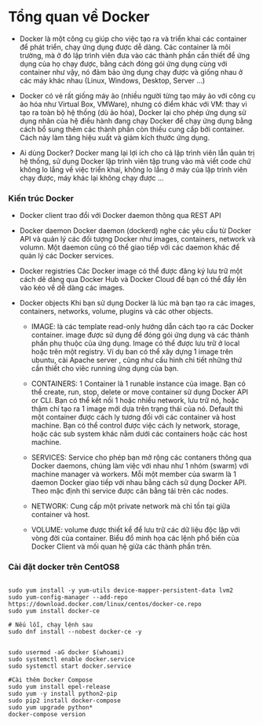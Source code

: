 # Tổng quan về Docker

- Docker là một công cụ giúp cho việc tạo ra và triển khai các container để phát triển, chạy ứng dụng được dễ dàng. Các container là môi trường, mà ở đó lập trình viên đưa vào các thành phần cần thiết để ứng dụng của họ chạy được, bằng cách đóng gói ứng dụng cùng với container như vậy, nó đảm bảo ứng dụng chạy được và giống nhau ở các máy khác nhau (Linux, Windows, Desktop, Server ...)

- Docker có vẻ rất giống máy ảo (nhiều người từng tạo máy ảo với công cụ ảo hóa như Virtual Box, VMWare), nhưng có điểm khác với VM: thay vì tạo ra toàn bộ hệ thống (dù ảo hóa), Docker lại cho phép ứng dụng sử dụng nhân của hệ điều hành đang chạy Docker để chạy ứng dụng bằng cách bổ sung thêm các thành phần còn thiếu cung cấp bởi container. Cách này làm tăng hiệu xuất và giảm kích thước ứng dụng.

- Ai dùng Docker? Docker mang lại lợi ích cho cả lập trình viên lẫn quản trị hệ thống, sử dụng Docker lập trình viên tập trung vào mà viết code chứ không lo lắng về việc triển khai, không lo lắng ở máy của lập trình viên chạy được, máy khác lại không chạy được ...

### Kiến trúc Docker

- Docker client trao đổi với Docker daemon thông qua REST API

- Docker daemon Docker daemon (dockerd) nghe các yêu cầu từ Docker API và quản lý các đối tượng Docker như images, containers, network và volumn. Một daemon cũng có thể giao tiếp với các daemon khác để quản lý các Docker services.

- Docker registries Các Docker image có thể được đăng ký lưu trữ một cách dẽ dàng qua Docker Hub và Docker Cloud để bạn có thể đẩy lên vào kéo về dễ dàng các images.

- Docker objects Khi bạn sử dụng Docker là lúc mà bạn tạo ra các images, containers, networks, volume, plugins và các other objects.

    - IMAGE: là các template read-only hướng dẫn cách tạo ra các Docker container. image được sử dụng để đóng gói ứng dụng và các thành phần phụ thuộc của ứng dụng. Image có thể được lưu trữ ở local hoặc trên một registry. Ví dụ ban có thể xây dựng 1 image trên ubuntu, cài Apache server , cũng như cấu hình chi tiết những thứ cần thiết cho viêc running ứng dụng của bạn.

    - CONTAINERS: 1 Container là 1 runable instance của image. Bạn có thể create, run, stop, delete or move container sử dụng Docker API or CLI. Bạn có thể kết nối 1 hoặc nhiều network, lưu trữ nó, hoặc thậm chí tạo ra 1 image mới dựa trên trạng thái của nó. Default thì một container được cách ly tương đối với các container và host machine. Bạn có thể control được việc cách ly network, storage, hoặc các sub system khác nằm dưới các containers hoặc các host machine.

    - SERVICES: Service cho phép bạn mở rộng các contaners thông qua Docker daemons, chúng làm việc với nhau như 1 nhóm (swarm) với machine manager và workers. Mỗi một member của swarm là 1 daemon Docker giao tiếp với nhau bằng cách sử dụng Docker API. Theo mặc định thì service được cân bằng tải trên các nodes.

    - NETWORK: Cung cấp một private network mà chỉ tồn tại giữa container và host.

    - VOLUME: volume được thiết kể để lưu trữ các dữ liệu độc lập với vòng đời của container. Biểu đồ minh họa các lệnh phổ biến của Docker Client và mối quan hệ giữa các thành phần trên.

### Cài đặt docker trên CentOS8

```

sudo yum install -y yum-utils device-mapper-persistent-data lvm2
sudo yum-config-manager --add-repo https://download.docker.com/linux/centos/docker-ce.repo
sudo yum install docker-ce

# Nếu lỗi, chạy lệnh sau
sudo dnf install --nobest docker-ce -y


sudo usermod -aG docker $(whoami)
sudo systemctl enable docker.service
sudo systemctl start docker.service

#Cài thêm Docker Compose
sudo yum install epel-release
sudo yum -y install python2-pip
sudo pip2 install docker-compose
sudo yum upgrade python*
docker-compose version

```

